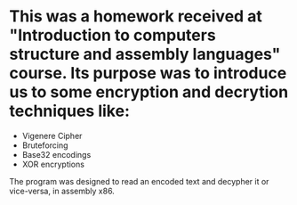 # This was a homework received at "Introduction to computers structure and assembly languages" course. Its purpose was to introduce us to some encryption and decrytion techniques like: 
- Vigenere Cipher
- Bruteforcing
- Base32 encodings
- XOR encryptions

 The program was designed to read an encoded text and decypher it or vice-versa, in assembly x86.
